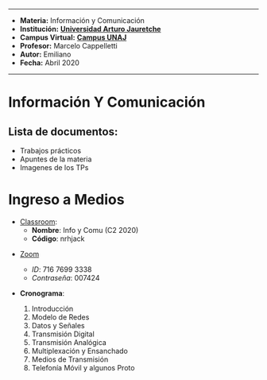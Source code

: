 
---
- **Materia:** Información y Comunicación
- **Institución:** __[Universidad Arturo Jauretche](https://www.unaj.edu.ar/)__
- **Campus Virtual:** __[Campus UNAJ](https://campus.unaj.edu.ar/)__
- **Profesor:** Marcelo Cappelletti
- **Autor:** Emiliano
- **Fecha:** Abril 2020
---

# Información Y Comunicación

## Lista de documentos:
+ Trabajos prácticos
+ Apuntes de la materia
+ Imagenes de los TPs

# Ingreso a Medios
+ [Classroom](https://classroom.google.com/u/0/h):
  	- **Nombre**: Info y Comu (C2 2020)
	- **Código**: nrhjack
* [Zoom](https://us04web.zoom.us/j/71676993338?pwd=YVNBNEx2dkF2L0lUZmMvRzk1eUIyUT09)
	- *ID*: 716 7699 3338
	- *Contraseña*: 007424

* **Cronograma**:
	1. Introducción
	2. Modelo de Redes
	3. Datos y Señales
	4. Transmisión Digital
	5. Transmisión Analógica
	6. Multiplexación y Ensanchado
	7. Medios de Transmisión
	8. Telefonía Móvil  y algunos Proto
